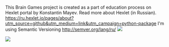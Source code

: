 This Brain Games project is created as a part of education process on Hexlet portal by Konstantin Mayev.
Read more about Hexlet (in Russian).
https://ru.hexlet.io/pages/about?utm_source=github&utm_medium=link&utm_campaign=python-package
I'm using Semantic Versioning
http://semver.org/lang/ru/
<a href="https://codeclimate.com/github/codeclimate/codeclimate/test_coverage"><img src="https://api.codeclimate.com/v1/badges/a99a88d28ad37a79dbf6/test_coverage" /></a>

<a href="https://codeclimate.com/github/codeclimate/codeclimate/maintainability"><img src="https://api.codeclimate.com/v1/badges/a99a88d28ad37a79dbf6/maintainability" /></a>